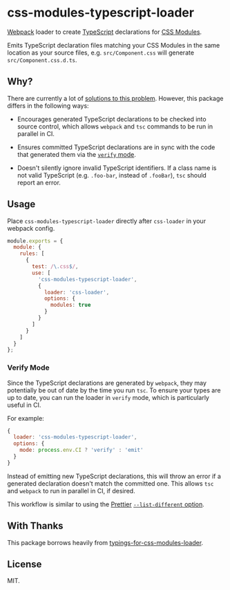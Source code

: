 # css-modules-typescript-loader

[Webpack](https://webpack.js.org/) loader to create [TypeScript](https://www.typescriptlang.org/) declarations for [CSS Modules](https://github.com/css-modules/css-modules).

Emits TypeScript declaration files matching your CSS Modules in the same location as your source files, e.g. `src/Component.css` will generate `src/Component.css.d.ts`.

## Why?

There are currently a lot of [solutions to this problem](https://www.npmjs.com/search?q=css%20modules%20typescript%20loader). However, this package differs in the following ways:

- Encourages generated TypeScript declarations to be checked into source control, which allows `webpack` and `tsc` commands to be run in parallel in CI.

- Ensures committed TypeScript declarations are in sync with the code that generated them via the [`verify` mode](#verify-mode).

- Doesn't silently ignore invalid TypeScript identifiers. If a class name is not valid TypeScript (e.g. `.foo-bar`, instead of `.fooBar`), `tsc` should report an error.

## Usage

Place `css-modules-typescript-loader` directly after `css-loader` in your webpack config.

```js
module.exports = {
  module: {
    rules: [
      {
        test: /\.css$/,
        use: [
          'css-modules-typescript-loader',
          {
            loader: 'css-loader',
            options: {
              modules: true
            }
          }
        ]
      }
    ]
  }
};
```

### Verify Mode

Since the TypeScript declarations are generated by `webpack`, they may potentially be out of date by the time you run `tsc`. To ensure your types are up to date, you can run the loader in `verify` mode, which is particularly useful in CI.

For example:

```js
{
  loader: 'css-modules-typescript-loader',
  options: {
    mode: process.env.CI ? 'verify' : 'emit'
  }
}
```

Instead of emitting new TypeScript declarations, this will throw an error if a generated declaration doesn't match the committed one. This allows `tsc` and `webpack` to run in parallel in CI, if desired.

This workflow is similar to using the [Prettier](https://github.com/prettier/prettier) [`--list-different` option](https://prettier.io/docs/en/cli.html#list-different).

## With Thanks

This package borrows heavily from [typings-for-css-modules-loader](https://github.com/Jimdo/typings-for-css-modules-loader).

## License

MIT.
